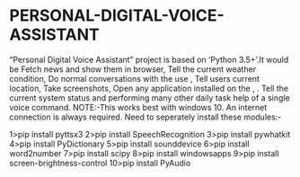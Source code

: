 # PERSONAL-DIGITAL-VOICE-ASSISTANT
“Personal Digital Voice Assistant” project is based on ‘Python 3.5+’.It would be Fetch
news and show them in browser, Tell the current weather condition, Do normal
conversations with the use , Tell users current location, Take screenshots, Open any
application installed on the , . Tell the current system status and performing many
other daily task help of a single voice command.
NOTE:-This works best with windows 10. An internet connection is always required.
Need to seperately install these modules:-

1>pip install pyttsx3 
2>pip install SpeechRecognition
3>pip install pywhatkit
4>pip install PyDictionary
5>pip install sounddevice
6>pip install word2number
7>pip install scipy
8>pip install windowsapps
9>pip install screen-brightness-control
10>pip install PyAudio
